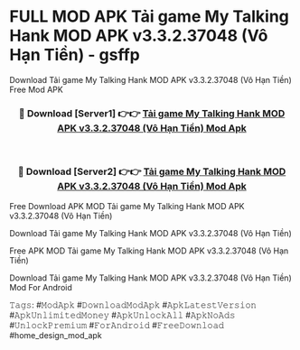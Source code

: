 # FULL MOD APK Tải game My Talking Hank MOD APK v3.3.2.37048 (Vô Hạn Tiền) - gsffp
Download Tải game My Talking Hank MOD APK v3.3.2.37048 (Vô Hạn Tiền) Free Mod APK

<div align="center">
<h3>🔴 Download [Server1] 👉👉 <a href="https://apk-comot.site?title=Tải_game_My_Talking_Hank_MOD_APK_v3.3.2.37048_(Vô_Hạn_Tiền)">Tải game My Talking Hank MOD APK v3.3.2.37048 (Vô Hạn Tiền) Mod Apk</a></h3><br>

<h3>🔴 Download [Server2] 👉👉 <a href="https://apk-comot.site?title=Tải_game_My_Talking_Hank_MOD_APK_v3.3.2.37048_(Vô_Hạn_Tiền)">Tải game My Talking Hank MOD APK v3.3.2.37048 (Vô Hạn Tiền) Mod Apk</a></h3>
</div>


Free Download APK MOD Tải game My Talking Hank MOD APK v3.3.2.37048 (Vô Hạn Tiền)

Download Tải game My Talking Hank MOD APK v3.3.2.37048 (Vô Hạn Tiền) 

Free APK MOD Tải game My Talking Hank MOD APK v3.3.2.37048 (Vô Hạn Tiền) 

Download Tải game My Talking Hank MOD APK v3.3.2.37048 (Vô Hạn Tiền) Mod For Android

𝚃𝚊𝚐𝚜: #𝙼𝚘𝚍𝙰𝚙𝚔 #𝙳𝚘𝚠𝚗𝚕𝚘𝚊𝚍𝙼𝚘𝚍𝙰𝚙𝚔 #𝙰𝚙𝚔𝙻𝚊𝚝𝚎𝚜𝚝𝚅𝚎𝚛𝚜𝚒𝚘𝚗 #𝙰𝚙𝚔𝚄𝚗𝚕𝚒𝚖𝚒𝚝𝚎𝚍𝙼𝚘𝚗𝚎𝚢 #𝙰𝚙𝚔𝚄𝚗𝚕𝚘𝚌𝚔𝙰𝚕𝚕 #𝙰𝚙𝚔𝙽𝚘𝙰𝚍𝚜 #𝚄𝚗𝚕𝚘𝚌𝚔𝙿𝚛𝚎𝚖𝚒𝚞𝚖 #𝙵𝚘𝚛𝙰𝚗𝚍𝚛𝚘𝚒𝚍 #𝙵𝚛𝚎𝚎𝙳𝚘𝚠𝚗𝚕𝚘𝚊𝚍 #home_design_mod_apk